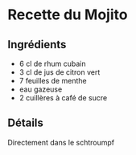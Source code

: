 # Recette du Mojito

## Ingrédients

* 6 cl de rhum cubain
* 3 cl de jus de citron vert
* 7 feuilles de menthe
* eau gazeuse
* 2 cuillères à café de sucre

## Détails

Directement dans le schtroumpf

